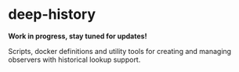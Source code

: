 # deep-history

**Work in progress, stay tuned for updates!**

Scripts, docker definitions and utility tools for creating and managing observers with historical lookup support.
